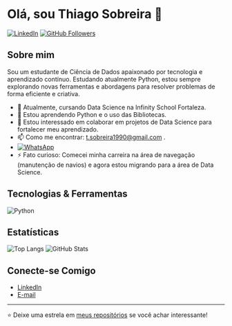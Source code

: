 # Olá, sou Thiago Sobreira 👋

[![LinkedIn](https://img.shields.io/badge/LinkedIn-Perfil-0077B5?style=flat&logo=linkedin&logoColor=white)](https://www.linkedin.com/in/thiago-bastos-de-alencar-sobreira-3135bb190/)
[![GitHub Followers](https://img.shields.io/github/followers/seu-usuario?label=follow&style=social)](https://github.com/ThiagoSob)

## Sobre mim

Sou um estudante de Ciência de Dados apaixonado por tecnologia e aprendizado contínuo. Estudando atualmente Python, estou sempre explorando novas ferramentas e abordagens para resolver problemas de forma eficiente e criativa.

- 🔭 Atualmente, cursando Data Science na Infinity School Fortaleza.
- 🌱 Estou aprendendo Python e o uso das Bibliotecas.
- 👯 Estou interessado em colaborar em projetos de Data Science para fortalecer meu aprendizado.
- 📫 Como me encontrar: t.sobreira1990@gmail.com .
- [![WhatsApp](https://img.shields.io/badge/WhatsApp-25D366?style=flat&logo=whatsapp&logoColor=white)](https://wa.me/+5585988119098)
- ⚡ Fato curioso: Comecei minha carreira na área de navegação (manutenção de navios) e agora estou migrando para a área de Data Science.

## Tecnologias & Ferramentas

![Python](https://img.shields.io/badge/-Python-333333?style=flat&logo=python)


## Estatísticas

![Top Langs](https://github-readme-stats.vercel.app/api/top-langs/?username=ThiagoSob&theme=highcontrast)
![GitHub Stats](https://github-readme-stats.vercel.app/api?username=ThiagoSob&show_icons=true&theme=highcontrast)


## Conecte-se Comigo

- [LinkedIn](https://www.linkedin.com/in/thiago-bastos-de-alencar-sobreira-3135bb190/)
- [E-mail](mailto:t.sobreira1990@gmail.com)

---

⭐️ Deixe uma estrela em [meus repositórios](https://github.com/ThiagoSob) se você achar interessante!
